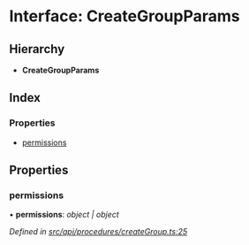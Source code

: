 # Interface: CreateGroupParams

## Hierarchy

* **CreateGroupParams**

## Index

### Properties

* [permissions](creategroupparams.md#permissions)

## Properties

###  permissions

• **permissions**: *object | object*

*Defined in [src/api/procedures/createGroup.ts:25](https://github.com/PolymathNetwork/polymesh-sdk/blob/44d12f59/src/api/procedures/createGroup.ts#L25)*
